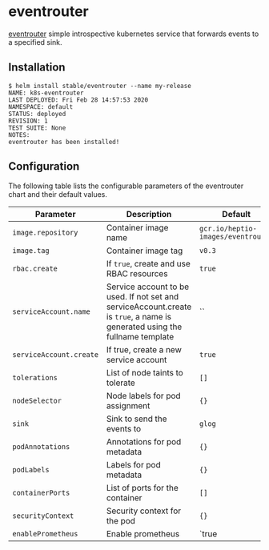 # eventrouter

[eventrouter](https://github.com/heptiolabs/eventrouter) simple introspective kubernetes service that forwards events to a specified sink.

## Installation

```console
$ helm install stable/eventrouter --name my-release
NAME: k8s-eventrouter
LAST DEPLOYED: Fri Feb 28 14:57:53 2020
NAMESPACE: default
STATUS: deployed
REVISION: 1
TEST SUITE: None
NOTES:
eventrouter has been installed!
```

## Configuration

The following table lists the configurable parameters of the eventrouter chart and their default values.

|        Parameter        |                                                         Description                                                         |              Default               |
| ----------------------- | --------------------------------------------------------------------------------------------------------------------------- | ---------------------------------- |
| `image.repository`      | Container image name                                                                                                        | `gcr.io/heptio-images/eventrouter` |
| `image.tag`             | Container image tag                                                                                                         | `v0.3`                             |
| `rbac.create`           | If `true`, create and use RBAC resources                                                                                    | `true`                             |
| `serviceAccount.name`   | Service account to be used. If not set and serviceAccount.create is `true`, a name is generated using the fullname template | ``                                 |
| `serviceAccount.create` | If true, create a new service account                                                                                       | `true`                             |
| `tolerations`           | List of node taints to tolerate                                                                                             | `[]`                               |
| `nodeSelector`          | Node labels for pod assignment                                                                                              | `{}`                               |
| `sink`                  | Sink to send the events to                                                                                                  | `glog`                             |
| `podAnnotations`        | Annotations for pod metadata                                                                                                | `{}`                               |
| `podLabels`             | Labels  for pod metadata                                                                                                    | `{}`                               |
| `containerPorts`        | List of ports for the container                                                                                             | `[]`                               |
| `securityContext`       | Security context for the pod                                                                                                | `{}`                               |
| `enablePrometheus`      | Enable prometheus                                                                                                           | `true                              |

